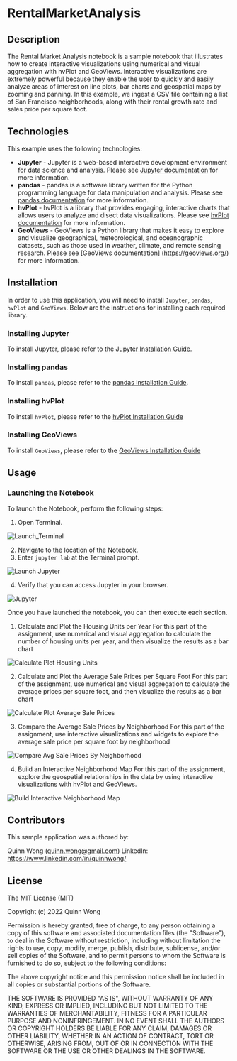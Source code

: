 # RentalMarketAnalysis

## Description

The Rental Market Analysis notebook is a sample notebook that illustrates how to create interactive visualizations using numerical and visual aggregation with hvPlot and GeoViews.  Interactive visualizations are extremely powerful because they enable the user to quickly and easily analyze areas of interest on line plots, bar charts and geospatial maps by zooming and panning.   In this example, we ingest a CSV file containing a list of San Francisco neighborhoods, along with their rental growth rate and sales price per square foot.    

## Technologies

This example uses the following technologies:

- **Jupyter** - Jupyter is a web-based interactive development environment for data science and analysis. Please see [Jupyter documentation](https://jupyter.org/) for more information.
- **pandas** - pandas is a software library written for the Python programming language for data manipulation and analysis. Please see [pandas documentation](https://pandas.pydata.org/) for more information.
- **hvPlot** - hvPlot is a library that provides engaging, interactive charts that allows users to analyze and disect data visualizations.  Please see [hvPlot documentation](https://hvplot.holoviz.org/) for more information.
- **GeoViews** - GeoViews is a Python library that makes it easy to explore and visualize geographical, meteorological, and oceanographic datasets, such as those used in weather, climate, and remote sensing research.   Please see [GeoViews documentation] (https://geoviews.org/) for more information. 



## Installation

In order to use this application, you will need to install `Jupyter`, `pandas`, `hvPlot` and `GeoViews`.   Below are the instructions for installing each required library.

### Installing Jupyter

To install Jupyter, please refer to the [Jupyter Installation Guide](https://jupyter.org/install).

### Installing pandas

To install `pandas`, please refer to the [pandas Installation Guide](https://pandas.pydata.org/pandas-docs/stable/getting_started/install.html).

### Installing hvPlot

To install `hvPlot`, please refer to the [hvPlot Installation Guide](https://pypi.org/project/hvplot/)

### Installing GeoViews

To install `GeoViews`, please refer to the [GeoViews Installation Guide](https://pypi.org/project/geoviews/)

## Usage

### Launching the Notebook

To launch the Notebook, perform the following steps:

1. Open Terminal.

![Launch_Terminal](/Images/launching_open_terminal.jpg)

2. Navigate to the location of the Notebook.
3. Enter `jupyter lab` at the Terminal prompt.

![Launch Jupyter](/Images/launching_jupyter.jpg)

4. Verify that you can access Jupyter in your browser.

![Jupyter](/Images/jupyter.jpg)

Once you have launched the notebook, you can then execute each section.

1. Calculate and Plot the Housing Units per Year
For this part of the assignment, use numerical and visual aggregation to calculate the number of housing units per year, and then visualize the results as a bar chart

![Calculate Plot Housing Units](/Images/calculate_plot_housing_units.jpg)


2. Calculate and Plot the Average Sale Prices per Square Foot
For this part of the assignment, use numerical and visual aggregation to calculate the average prices per square foot, and then visualize the results as a bar chart

![Calculate Plot Average Sale Prices](/Images/calculate_plot_avg_sales_prices.jpg)

3. Compare the Average Sale Prices by Neighborhood
For this part of the assignment, use interactive visualizations and widgets to explore the average sale price per square foot by neighborhood

![Compare Avg Sale Prices By Neighborhood](/Images/compare_avg_sale_prices.jpg)

4. Build an Interactive Neighborhood Map
For this part of the assignment, explore the geospatial relationships in the data by using interactive visualizations with hvPlot and GeoViews.

![Build Interactive Neighborhood Map](/Images/build_interactive_neighborhood_map.jpg)

## Contributors

This sample application was authored by:

Quinn Wong (quinn.wong@gmail.com)
LinkedIn: https://www.linkedin.com/in/quinnwong/

## License

The MIT License (MIT)

Copyright (c) 2022 Quinn Wong

Permission is hereby granted, free of charge, to any person obtaining a copy of this software and associated documentation files (the "Software"), to deal in the Software without restriction, including without limitation the rights to use, copy, modify, merge, publish, distribute, sublicense, and/or sell copies of the Software, and to permit persons to whom the Software is furnished to do so, subject to the following conditions:

The above copyright notice and this permission notice shall be included in all copies or substantial portions of the Software.

THE SOFTWARE IS PROVIDED "AS IS", WITHOUT WARRANTY OF ANY KIND, EXPRESS OR IMPLIED, INCLUDING BUT NOT LIMITED TO THE WARRANTIES OF MERCHANTABILITY, FITNESS FOR A PARTICULAR PURPOSE AND NONINFRINGEMENT. IN NO EVENT SHALL THE AUTHORS OR COPYRIGHT HOLDERS BE LIABLE FOR ANY CLAIM, DAMAGES OR OTHER LIABILITY, WHETHER IN AN ACTION OF CONTRACT, TORT OR OTHERWISE, ARISING FROM, OUT OF OR IN CONNECTION WITH THE SOFTWARE OR THE USE OR OTHER DEALINGS IN THE SOFTWARE.
